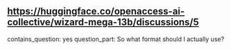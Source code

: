 ## https://huggingface.co/openaccess-ai-collective/wizard-mega-13b/discussions/5

contains_question: yes
question_part: So what format should I actually use?